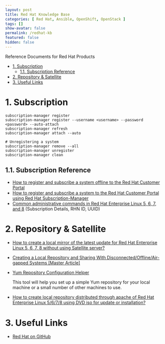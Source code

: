 ```yaml
---
layout: post
title: Red Hat Knowledge Base
categories: [ Red Hat, Ansible, OpenShift, OpenStack ]
tags: []
show-avatar: false
permalink: /redhat-kb
featured: false
hidden: false
---
```


Reference Documents for Red Hat Products

<!-- TOC -->

- [1. Subscription](#1-subscription)
  - [1.1. Subscription Reference](#11-subscription-reference)
- [2. Repository & Satellite](#2-repository--satellite)
- [3. Useful Links](#3-useful-links)

<!-- /TOC -->

# 1. Subscription

```
subscription-manager register
subscription-manager register --username <username> --password <password> --auto-attach
subscription-manager refresh
subscription-manager attach --auto

# Unregistering a system
subscription-manager remove --all
subscription-manager unregister
subscription-manager clean
```

## 1.1. Subscription Reference

- [How to register and subscribe a system offline to the Red Hat Customer Portal](https://access.redhat.com/solutions/3121571)
- [How to register and subscribe a system to the Red Hat Customer Portal using Red Hat Subscription-Manager](https://access.redhat.com/solutions/253273)
- [Common administrative commands in Red Hat Enterprise Linux 5, 6, 7, and 8](https://access.redhat.com/articles/1189123) (Subscription Details, RHN ID, UUID)

# 2. Repository & Satellite

- [How to create a local mirror of the latest update for Red Hat Enterprise Linux 5, 6, 7, 8 without using Satellite server?](https://access.redhat.com/solutions/23016)

- [Creating a Local Repository and Sharing With Disconnected/Offline/Air-gapped Systems [Master Article]](https://access.redhat.com/solutions/3176811)

- [Yum Repository Configuration Helper](https://access.redhat.com/labs/yumrepoconfighelper/)

  This tool will help you set up a simple Yum repository for your local machine or a small number of other machines to use. 
  
- [How to create local repository distributed through apache of Red Hat Enterprise Linux 5/6/7/8 using DVD iso for update or installation?](https://access.redhat.com/solutions/7227)

# 3. Useful Links

- [Red Hat on GitHub](https://redhatofficial.github.io/)